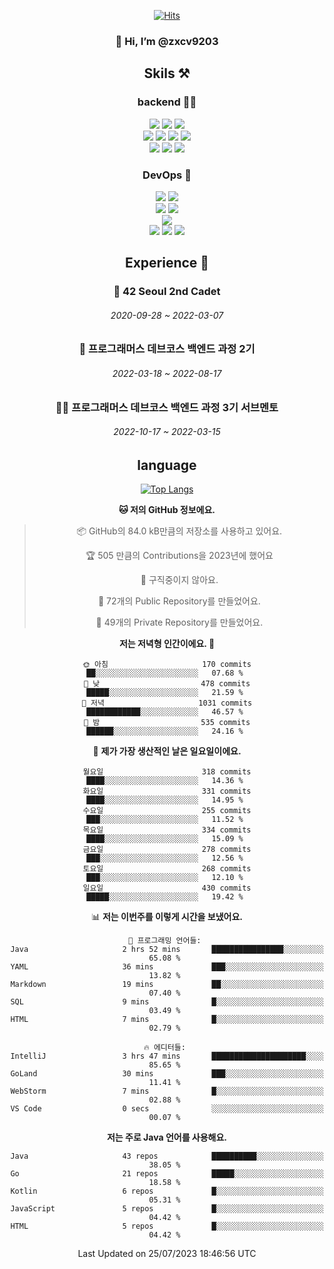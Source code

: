 <div align="center">

[![Hits](https://hits.seeyoufarm.com/api/count/incr/badge.svg?url=https%3A%2F%2Fgithub.com%2Fzxcv9203%2Fhit-counter&count_bg=%23FF7272&title_bg=%23324C2E&icon=codeigniter.svg&icon_color=%23DD5B5B&title=%EB%B0%A9%EB%AC%B8%EC%9E%90&edge_flat=false)](https://hits.seeyoufarm.com)
  
### 👋 Hi, I’m @zxcv9203

## Skils ⚒️
### backend 🧑‍💻
  
<img src="https://img.shields.io/badge/Java-FF6600?style=flat-square&logo=buymeacoffee&logoColor=white"/>
<img src="https://img.shields.io/badge/Go-0099FF?style=flat-square&logo=go&logoColor=white"/>
<img src="https://img.shields.io/badge/Kotlin-7F52FF?style=flat-square&logo=kotlin&logoColor=white"/>
  
  
<br />
  
<img src="https://img.shields.io/badge/Spring-339933?style=flat-square&logo=Spring&logoColor=white"/>
<img src="https://img.shields.io/badge/Spring Boot-339933?style=flat-square&logo=Spring Boot&logoColor=white"/>
<img src="https://img.shields.io/badge/Spring Security-339933?style=flat-square&logo=Spring Security&logoColor=white"/>
  
<img src="https://img.shields.io/badge/Spring Data JPA-339933?style=flat-square&logo=Hibernate&logoColor=white"/>

<br />
  
  <img src="https://img.shields.io/badge/mysql-0099FF?style=flat-square&logo=mysql&logoColor=white"/>
  <img src="https://img.shields.io/badge/mariadb-0099FF?style=flat-square&logo=mariadb&logoColor=white"/>
  <img src="https://img.shields.io/badge/mongoDB-47A248?style=flat-square&logo=mongodb&logoColor=white"/>
  
  
### DevOps 🚀
  
  <img src="https://img.shields.io/badge/docker-2496ED?style=flat-square&logo=docker&logoColor=white"/>
  <img src="https://img.shields.io/badge/kubernetes-326CE5?style=flat-square&logo=kubernetes&logoColor=white"/>
  
  <br />
  
  <img src="https://img.shields.io/badge/Github Actions-2088FF?style=flat-square&logo=githubactions&logoColor=white"/>
  <img src="https://img.shields.io/badge/Jenkins-D24939?style=flat-square&logo=jenkins&logoColor=white"/>
  
  
  <br />
  <img src="https://img.shields.io/badge/terraform-7B42BC?style=flat-square&logo=terraform&logoColor=white"/>
  
  <br />
  <img src="https://img.shields.io/badge/Amazon AWS-232F3E?style=flat-square&logo=Amazon AWS&logoColor=white"/>

  <img src="https://img.shields.io/badge/GCP-4285F4?style=flat-square&logo=googlecloud&logoColor=white"/>
  <img src="https://img.shields.io/badge/NCP-03C75A?style=flat-square&logo=naver&logoColor=white"/>
  
  
  
## Experience 🏃
  
### 🏫 42 Seoul 2nd Cadet
  ###### 2020-09-28 ~ 2022-03-07
  
### 🏫 프로그래머스 데브코스 백엔드 과정 2기 
  ###### 2022-03-18 ~ 2022-08-17
  
### 🧑‍🏫 프로그래머스 데브코스 백엔드 과정 3기 서브멘토 
  ###### 2022-10-17 ~ 2022-03-15

## language

[![Top Langs](https://github-readme-stats.vercel.app/api/top-langs/?username=zxcv9203&hide=html&exclude_repo=zxcv9203.github.io,golB&theme=grate-gatsby)](https://github.com/zxcv9203/github-readme-stats)
  
<!--START_SECTION:waka-->
**🐱 저의 GitHub 정보에요.** 

> 📦 GitHub의 84.0 kB만큼의 저장소를 사용하고 있어요. 
 > 
> 🏆 505 만큼의 Contributions을 2023년에 했어요
 > 
> 🚫 구직중이지 않아요.
 > 
> 📜 72개의 Public Repository를 만들었어요. 
 > 
> 🔑 49개의 Private Repository를 만들었어요. 
 > 
**저는 저녁형 인간이에요. 🦉** 

```text
🌞 아침                     170 commits         ██░░░░░░░░░░░░░░░░░░░░░░░   07.68 % 
🌆 낮　                     478 commits         █████░░░░░░░░░░░░░░░░░░░░   21.59 % 
🌃 저녁                     1031 commits        ████████████░░░░░░░░░░░░░   46.57 % 
🌙 밤　                     535 commits         ██████░░░░░░░░░░░░░░░░░░░   24.16 % 
```
📅 **제가 가장 생산적인 날은 일요일이에요.** 

```text
월요일                      318 commits         ████░░░░░░░░░░░░░░░░░░░░░   14.36 % 
화요일                      331 commits         ████░░░░░░░░░░░░░░░░░░░░░   14.95 % 
수요일                      255 commits         ███░░░░░░░░░░░░░░░░░░░░░░   11.52 % 
목요일                      334 commits         ████░░░░░░░░░░░░░░░░░░░░░   15.09 % 
금요일                      278 commits         ███░░░░░░░░░░░░░░░░░░░░░░   12.56 % 
토요일                      268 commits         ███░░░░░░░░░░░░░░░░░░░░░░   12.10 % 
일요일                      430 commits         █████░░░░░░░░░░░░░░░░░░░░   19.42 % 
```


📊 **저는 이번주를 이렇게 시간을 보냈어요.** 

```text
💬 프로그래밍 언어들: 
Java                     2 hrs 52 mins       ████████████████░░░░░░░░░   65.08 % 
YAML                     36 mins             ███░░░░░░░░░░░░░░░░░░░░░░   13.82 % 
Markdown                 19 mins             ██░░░░░░░░░░░░░░░░░░░░░░░   07.40 % 
SQL                      9 mins              █░░░░░░░░░░░░░░░░░░░░░░░░   03.49 % 
HTML                     7 mins              █░░░░░░░░░░░░░░░░░░░░░░░░   02.79 % 

🔥 에디터들: 
IntelliJ                 3 hrs 47 mins       █████████████████████░░░░   85.65 % 
GoLand                   30 mins             ███░░░░░░░░░░░░░░░░░░░░░░   11.41 % 
WebStorm                 7 mins              █░░░░░░░░░░░░░░░░░░░░░░░░   02.88 % 
VS Code                  0 secs              ░░░░░░░░░░░░░░░░░░░░░░░░░   00.07 % 
```

**저는 주로 Java 언어를 사용해요.** 

```text
Java                     43 repos            ██████████░░░░░░░░░░░░░░░   38.05 % 
Go                       21 repos            █████░░░░░░░░░░░░░░░░░░░░   18.58 % 
Kotlin                   6 repos             █░░░░░░░░░░░░░░░░░░░░░░░░   05.31 % 
JavaScript               5 repos             █░░░░░░░░░░░░░░░░░░░░░░░░   04.42 % 
HTML                     5 repos             █░░░░░░░░░░░░░░░░░░░░░░░░   04.42 % 
```




 Last Updated on 25/07/2023 18:46:56 UTC
<!--END_SECTION:waka-->
  
</div>

